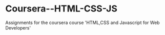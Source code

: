 # Coursera--HTML-CSS-JS
Assignments for the coursera course 'HTML,CSS and Javascript for Web Developers'
